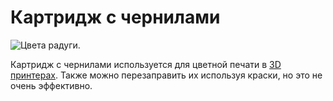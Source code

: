 # Картридж с чернилами

![Цвета радуги.](oredict:oc:inkCartridge)

Картридж с чернилами используется для цветной печати в [3D принтерах](../block/printer.md). Также можно перезаправить их используя краски, но это не очень эффективно.
